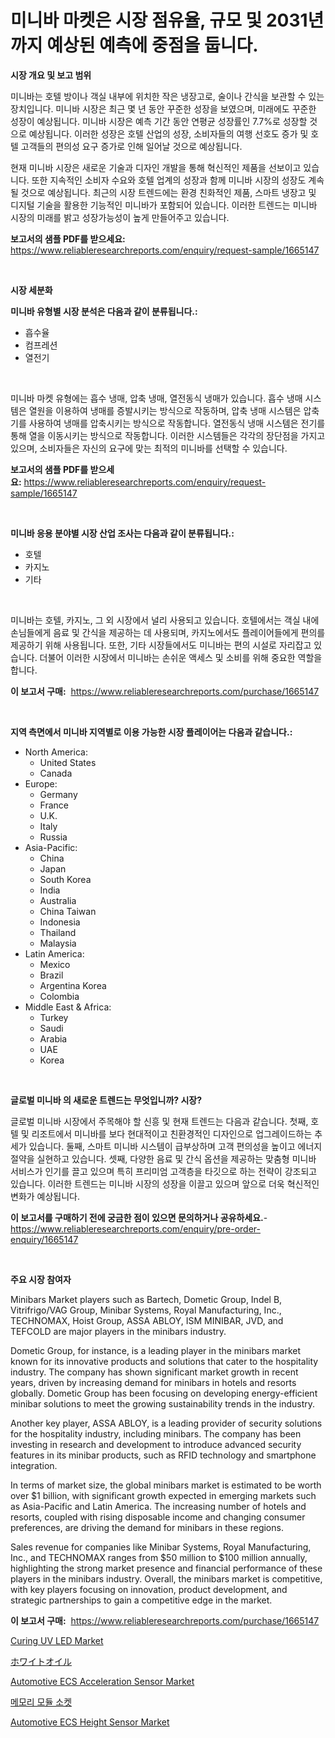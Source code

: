 <p><h1>미니바 마켓은 시장 점유율, 규모 및 2031년까지 예상된 예측에 중점을 둡니다.</h1></p><p><strong>시장 개요 및 보고 범위</strong></p>
<p><p>미니바는 호텔 방이나 객실 내부에 위치한 작은 냉장고로, 술이나 간식을 보관할 수 있는 장치입니다. 미니바 시장은 최근 몇 년 동안 꾸준한 성장을 보였으며, 미래에도 꾸준한 성장이 예상됩니다. 미니바 시장은 예측 기간 동안 연평균 성장률인 7.7%로 성장할 것으로 예상됩니다. 이러한 성장은 호텔 산업의 성장, 소비자들의 여행 선호도 증가 및 호텔 고객들의 편의성 요구 증가로 인해 일어날 것으로 예상됩니다.</p><p>현재 미니바 시장은 새로운 기술과 디자인 개발을 통해 혁신적인 제품을 선보이고 있습니다. 또한 지속적인 소비자 수요와 호텔 업계의 성장과 함께 미니바 시장의 성장도 계속될 것으로 예상됩니다. 최근의 시장 트렌드에는 환경 친화적인 제품, 스마트 냉장고 및 디지털 기술을 활용한 기능적인 미니바가 포함되어 있습니다. 이러한 트렌드는 미니바 시장의 미래를 밝고 성장가능성이 높게 만들어주고 있습니다.</p></p>
<p><strong>보고서의 샘플 PDF를 받으세요:</strong> <a href="https://www.reliableresearchreports.com/enquiry/request-sample/1665147">https://www.reliableresearchreports.com/enquiry/request-sample/1665147</a></p>
<p>&nbsp;</p>
<p><strong>시장 세분화</strong></p>
<p><strong>미니바 유형별 시장 분석은 다음과 같이 분류됩니다.:</strong></p>
<p><ul><li>흡수율</li><li>컴프레션</li><li>열전기</li></ul></p>
<p>&nbsp;</p>
<p><p>미니바 마켓 유형에는 흡수 냉매, 압축 냉매, 열전동식 냉매가 있습니다. 흡수 냉매 시스템은 열원을 이용하여 냉매를 증발시키는 방식으로 작동하며, 압축 냉매 시스템은 압축기를 사용하여 냉매를 압축시키는 방식으로 작동합니다. 열전동식 냉매 시스템은 전기를 통해 열을 이동시키는 방식으로 작동합니다. 이러한 시스템들은 각각의 장단점을 가지고 있으며, 소비자들은 자신의 요구에 맞는 최적의 미니바를 선택할 수 있습니다.</p></p>
<p><strong>보고서의 샘플 PDF를 받으세요:</strong>&nbsp;<a href="https://www.reliableresearchreports.com/enquiry/request-sample/1665147">https://www.reliableresearchreports.com/enquiry/request-sample/1665147</a></p>
<p>&nbsp;</p>
<p><strong> 미니바 응용 분야별 시장 산업 조사는 다음과 같이 분류됩니다.:</strong></p>
<p><ul><li>호텔</li><li>카지노</li><li>기타</li></ul></p>
<p>&nbsp;</p>
<p><p>미니바는 호텔, 카지노, 그 외 시장에서 널리 사용되고 있습니다. 호텔에서는 객실 내에 손님들에게 음료 및 간식을 제공하는 데 사용되며, 카지노에서도 플레이어들에게 편의를 제공하기 위해 사용됩니다. 또한, 기타 시장들에서도 미니바는 편의 시설로 자리잡고 있습니다. 더불어 이러한 시장에서 미니바는 손쉬운 액세스 및 소비를 위해 중요한 역할을 합니다.</p></p>
<p><strong>이 보고서 구매:</strong>&nbsp; <a href="https://www.reliableresearchreports.com/purchase/1665147">https://www.reliableresearchreports.com/purchase/1665147</a></p>
<p>&nbsp;</p>
<p><strong>지역 측면에서 미니바 지역별로 이용 가능한 시장 플레이어는 다음과 같습니다.:</strong></p>
<p><ul>
    <li>
        North America:
        <ul>
            <li>United States</li>
            <li>Canada</li>
        </ul>
    </li>
    <li>
        Europe:
        <ul>
            <li>Germany</li>
            <li>France</li>
            <li>U.K.</li>
            <li>Italy</li>
            <li>Russia</li>
        </ul>
    </li>
    <li>
        Asia-Pacific:
        <ul>
            <li>China</li>
            <li>Japan</li>
            <li>South Korea</li>
            <li>India</li>
            <li>Australia</li>
            <li>China Taiwan</li>
            <li>Indonesia</li>
            <li>Thailand</li>
            <li>Malaysia</li>
        </ul>
    </li>
    <li>
        Latin America:
        <ul>
            <li>Mexico</li>
            <li>Brazil</li>
            <li>Argentina Korea</li>
            <li>Colombia</li>
        </ul>
    </li>
    <li>
        Middle East & Africa:
        <ul>
            <li>Turkey</li>
            <li>Saudi</li>
            <li>Arabia</li>
            <li>UAE</li>
            <li>Korea</li>
        </ul>
    </li>
    </ul></p>
<p>&nbsp;</p>
<p><strong>글로벌 미니바 의 새로운 트렌드는 무엇입니까? 시장?</strong></p>
<p><p>글로벌 미니바 시장에서 주목해야 할 신흥 및 현재 트렌드는 다음과 같습니다. 첫째, 호텔 및 리조트에서 미니바를 보다 현대적이고 친환경적인 디자인으로 업그레이드하는 추세가 있습니다. 둘째, 스마트 미니바 시스템이 급부상하며 고객 편의성을 높이고 에너지 절약을 실현하고 있습니다. 셋째, 다양한 음료 및 간식 옵션을 제공하는 맞춤형 미니바 서비스가 인기를 끌고 있으며 특히 프리미엄 고객층을 타깃으로 하는 전략이 강조되고 있습니다. 이러한 트렌드는 미니바 시장의 성장을 이끌고 있으며 앞으로 더욱 혁신적인 변화가 예상됩니다.</p></p>
<p><strong>이 보고서를 구매하기 전에 궁금한 점이 있으면 문의하거나 공유하세요.</strong>- <a href="https://www.reliableresearchreports.com/enquiry/pre-order-enquiry/1665147">https://www.reliableresearchreports.com/enquiry/pre-order-enquiry/1665147</a></p>
<p>&nbsp;</p>
<p><strong>주요 시장 참여자</strong></p>
<p><p>Minibars Market players such as Bartech, Dometic Group, Indel B, Vitrifrigo/VAG Group, Minibar Systems, Royal Manufacturing, Inc., TECHNOMAX, Hoist Group, ASSA ABLOY, ISM MINIBAR, JVD, and TEFCOLD are major players in the minibars industry.</p><p>Dometic Group, for instance, is a leading player in the minibars market known for its innovative products and solutions that cater to the hospitality industry. The company has shown significant market growth in recent years, driven by increasing demand for minibars in hotels and resorts globally. Dometic Group has been focusing on developing energy-efficient minibar solutions to meet the growing sustainability trends in the industry.</p><p>Another key player, ASSA ABLOY, is a leading provider of security solutions for the hospitality industry, including minibars. The company has been investing in research and development to introduce advanced security features in its minibar products, such as RFID technology and smartphone integration.</p><p>In terms of market size, the global minibars market is estimated to be worth over $1 billion, with significant growth expected in emerging markets such as Asia-Pacific and Latin America. The increasing number of hotels and resorts, coupled with rising disposable income and changing consumer preferences, are driving the demand for minibars in these regions.</p><p>Sales revenue for companies like Minibar Systems, Royal Manufacturing, Inc., and TECHNOMAX ranges from $50 million to $100 million annually, highlighting the strong market presence and financial performance of these players in the minibars industry. Overall, the minibars market is competitive, with key players focusing on innovation, product development, and strategic partnerships to gain a competitive edge in the market.</p></p>
<p><strong>이 보고서 구매:</strong>&nbsp;&nbsp;<a href="https://www.reliableresearchreports.com/purchase/1665147">https://www.reliableresearchreports.com/purchase/1665147</a></p>
<p><p><a href="https://github.com/nicoletavirag/Market-Research-Report-List-2/blob/main/curing-uv-led-market.md">Curing UV LED Market</a></p><p><a href="https://github.com/DonaldShaw1965/Market-Research-Report-List-1/blob/main/736992315853.md">ホワイトオイル</a></p><p><a href="https://issuu.com/reportprime-2/docs/automotive-ecs-acceleration-sensor-market-size-203">Automotive ECS Acceleration Sensor Market</a></p><p><a href="https://github.com/vs019sa3m8x/Market-Research-Report-List-1/blob/main/481374514570.md">메모리 모듈 소켓</a></p><p><a href="https://issuu.com/reportprime-2/docs/automotive-ecs-height-sensor-market-size-2030.pptx">Automotive ECS Height Sensor Market</a></p></p>
